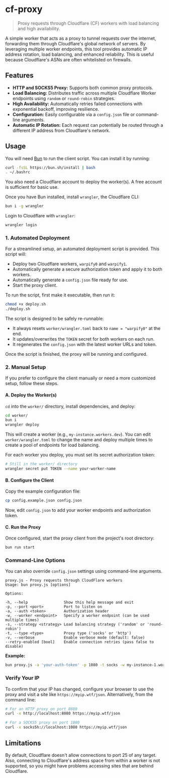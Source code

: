 # cf-proxy

> Proxy requests through Cloudflare (CF) workers with load balancing and high availability.

A simple worker that acts as a proxy to tunnel requests over the internet, forwarding them through Cloudflare's global network of servers. By leveraging multiple worker endpoints, this tool provides automatic IP address rotation, load balancing, and enhanced reliability. This is useful because Cloudflare's ASNs are often whitelisted on firewalls.

## Features

- **HTTP and SOCKS5 Proxy:** Supports both common proxy protocols.
- **Load Balancing:** Distributes traffic across multiple Cloudflare Worker endpoints using `random` or `round-robin` strategies.
- **High Availability:** Automatically retries failed connections with exponential backoff, improving resilience.
- **Configuration:** Easily configurable via a `config.json` file or command-line arguments.
- **Automatic IP Rotation:** Each request can potentially be routed through a different IP address from Cloudflare's network.

## Usage

You will need [Bun](https://bun.sh/) to run the client script. You can install it by running:

```bash
curl -fsSL https://bun.sh/install | bash
. ~/.bashrc
```

You also need a Cloudflare account to deploy the worker(s). A free account is sufficient for basic use.

Once you have Bun installed, install `wrangler`, the Cloudflare CLI:

```bash
bun i -g wrangler
```

Login to Cloudflare with `wrangler`:

```bash
wrangler login
```

### 1. Automated Deployment

For a streamlined setup, an automated deployment script is provided. This script will:
- Deploy two Cloudflare workers, `warpify0` and `warpify1`.
- Automatically generate a secure authorization token and apply it to both workers.
- Automatically generate a `config.json` file ready for use.
- Start the proxy client.

To run the script, first make it executable, then run it:

```bash
chmod +x deploy.sh
./deploy.sh
```

The script is designed to be safely re-runnable:
- It always resets `worker/wrangler.toml` back to `name = "warpify0"` at the end.
- It updates/overwrites the `TOKEN` secret for both workers on each run.
- It regenerates the `config.json` with the latest worker URLs and token.

Once the script is finished, the proxy will be running and configured.

### 2. Manual Setup

If you prefer to configure the client manually or need a more customized setup, follow these steps.

#### A. Deploy the Worker(s)

`cd` into the `worker/` directory, install dependencies, and deploy:

```bash
cd worker/
bun i
wrangler deploy
```

This will create a worker (e.g., `my-instance.workers.dev`). You can edit `worker/wrangler.toml` to change the name and deploy multiple times to create a pool of endpoints for load balancing.

For each worker you deploy, you must set its secret authorization token:

```bash
# Still in the worker/ directory
wrangler secret put TOKEN --name your-worker-name
```

#### B. Configure the Client

Copy the example configuration file:

```bash
cp config.example.json config.json
```

Now, edit `config.json` to add your worker endpoints and authorization token.

#### C. Run the Proxy

Once configured, start the proxy client from the project's root directory:

```bash
bun run start
```

### Command-Line Options

You can also override `config.json` settings using command-line arguments.

```
proxy.js - Proxy requests through CloudFlare workers
Usage: bun proxy.js [options]

Options:

-h, --help                Show this help message and exit
-p, --port <port>         Port to listen on
-a, --auth <token>        Authorization header
-w, --worker <endpoint>   Specify a worker endpoint (can be used multiple times)
-s, --strategy <strategy> Load balancing strategy ('random' or 'round-robin')
-t, --type <type>         Proxy type ('socks' or 'http')
-v, --verbose             Enable verbose mode (default: false)
--retry-enabled [bool]    Enable connection retries (pass false to disable)
```

**Example:**

```bash
bun proxy.js -a 'your-auth-token' -p 1080 -t socks -w my-instance-1.workers.dev -w my-instance-2.workers.dev
```

### Verify Your IP

To confirm that your IP has changed, configure your browser to use the proxy and visit a site like `https://myip.wtf/json`. Alternatively, from the command line:

```bash
# For an HTTP proxy on port 8080
curl -x http://localhost:8080 https://myip.wtf/json

# For a SOCKS5 proxy on port 1080
curl -x socks5h://localhost:1080 https://myip.wtf/json
```

## Limitations

By default, Cloudflare doesn't allow connections to port 25 of any target. Also, connecting to Cloudflare's address space from within a worker is not supported, so you might have problems accessing sites that are behind Cloudflare.
